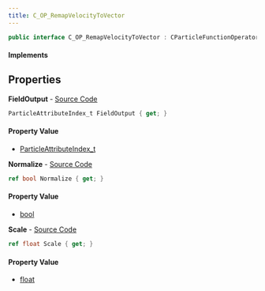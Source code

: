 ```yaml
---
title: C_OP_RemapVelocityToVector
---
```


```csharp
public interface C_OP_RemapVelocityToVector : CParticleFunctionOperator, CParticleFunction, ISchemaClass<CParticleFunction>, ISchemaClass<CParticleFunctionOperator>, ISchemaClass<C_OP_RemapVelocityToVector>, ISchemaField, ISchemaClass, INativeHandle
```

#### Implements

## Properties

**FieldOutput** - [Source Code](https://github.com/swiftly-solution/swiftlys2/blob/main/managed/src/SwiftlyS2.Generated/Schemas/Interfaces/C_OP_RemapVelocityToVector.cs#L16)

```csharp
ParticleAttributeIndex_t FieldOutput { get; }
```

#### Property Value

- [ParticleAttributeIndex_t](/docs/api/shared/schemadefinitions/particleattributeindex_t)

**Normalize** - [Source Code](https://github.com/swiftly-solution/swiftlys2/blob/main/managed/src/SwiftlyS2.Generated/Schemas/Interfaces/C_OP_RemapVelocityToVector.cs#L20)

```csharp
ref bool Normalize { get; }
```

#### Property Value

- [bool](https://learn.microsoft.com/dotnet/api/system.boolean)

**Scale** - [Source Code](https://github.com/swiftly-solution/swiftlys2/blob/main/managed/src/SwiftlyS2.Generated/Schemas/Interfaces/C_OP_RemapVelocityToVector.cs#L18)

```csharp
ref float Scale { get; }
```

#### Property Value

- [float](https://learn.microsoft.com/dotnet/api/system.single)

